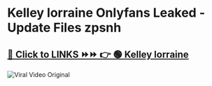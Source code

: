 
 # Kelley lorraine Onlyfans Leaked - Update Files zpsnh

## <h2><a href="https://clipsfans.com/Kelley_lorraine&ref=git">🔗 Click to LINKS ⏩⏩ 👉 🟢 Kelley lorraine </a></h2>

<a href="https://clipsfans.com/Kelley_lorraine&ref=git" rel="nofollow" data-target="animated-image.originalLink"><img src="https://i.ibb.co.com/xMMVF88/686577567.gif" alt="Viral Video Original" style="max-width: 100%; display: inline-block;" data-target="animated-image.originalImage"></a>

